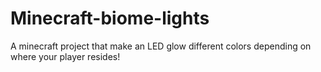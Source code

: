 # Minecraft-biome-lights
A minecraft project that make an LED glow different colors depending on where your player resides!
